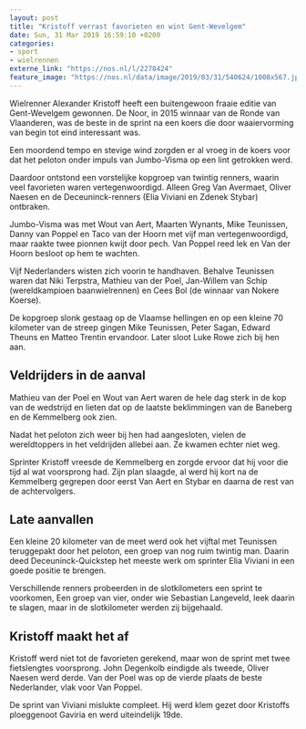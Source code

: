 ```yaml
---
layout: post
title: "Kristoff verrast favorieten en wint Gent-Wevelgem"
date: Sun, 31 Mar 2019 16:59:10 +0200
categories: 
- sport 
- wielrennen 
externe_link: "https://nos.nl/l/2278424"
feature_image: "https://nos.nl/data/image/2019/03/31/540624/1008x567.jpg"
---
```


<p>Wielrenner Alexander Kristoff heeft een buitengewoon fraaie editie van Gent-Wevelgem gewonnen. De Noor, in 2015 winnaar van de Ronde van Vlaanderen, was de beste in de sprint na een koers die door waaiervorming van begin tot eind interessant was.</p>
<p>Een moordend tempo en stevige wind zorgden er al vroeg in de koers voor dat het peloton onder impuls van Jumbo-Visma op een lint getrokken werd.</p>
<p>Daardoor ontstond een vorstelijke kopgroep van twintig renners, waarin veel favorieten waren vertegenwoordigd. Alleen Greg Van Avermaet, Oliver Naesen en de Deceuninck-renners (Elia Viviani en Zdenek Stybar) ontbraken.</p>
<p>Jumbo-Visma was met Wout van Aert, Maarten Wynants, Mike Teunissen, Danny van Poppel en Taco van der Hoorn met vijf man vertegenwoordigd, maar raakte twee pionnen kwijt door pech. Van Poppel reed lek en Van der Hoorn besloot op hem te wachten.</p>
<p>Vijf Nederlanders wisten zich voorin te handhaven. Behalve Teunissen waren dat Niki Terpstra, Mathieu van der Poel, Jan-Willem van Schip (wereldkampioen baanwielrennen) en Cees Bol (de winnaar van Nokere Koerse).</p>
<p>De kopgroep slonk gestaag op de Vlaamse hellingen en op een kleine 70 kilometer van de streep gingen Mike Teunissen, Peter Sagan, Edward Theuns en Matteo Trentin ervandoor. Later sloot Luke Rowe zich bij hen aan.</p>
<h2>Veldrijders in de aanval</h2>
<p>Mathieu van der Poel en Wout van Aert waren de hele dag sterk in de kop van de wedstrijd en lieten dat op de laatste beklimmingen van de Baneberg en de Kemmelberg ook zien.</p>
<p>Nadat het peloton zich weer bij hen had aangesloten, vielen de wereldtoppers in het veldrijden allebei aan. Ze kwamen echter niet weg.</p>
<p>Sprinter Kristoff vreesde de Kemmelberg en zorgde ervoor dat hij voor die tijd al wat voorsprong had. Zijn plan slaagde, al werd hij kort na de Kemmelberg gegrepen door eerst Van Aert en Stybar en daarna de rest van de achtervolgers.</p>
<h2>Late aanvallen</h2>
<p>Een kleine 20 kilometer van de meet werd ook het vijftal met Teunissen teruggepakt door het peloton, een groep van nog ruim twintig man. Daarin deed Deceuninck-Quickstep het meeste werk om sprinter Elia Viviani in een goede positie te brengen.</p>
<p>Verschillende renners probeerden in de slotkilometers een sprint te voorkomen, Een groep van vier, onder wie Sebastian Langeveld, leek daarin te slagen, maar in de slotkilometer werden zij bijgehaald.</p>
<h2>Kristoff maakt het af</h2>
<p>Kristoff werd niet tot de favorieten gerekend, maar won de sprint met twee fietslengtes voorsprong. John Degenkolb eindigde als tweede, Oliver Naesen werd derde. Van der Poel was op de vierde plaats de beste Nederlander, vlak voor Van Poppel.</p>
<p>De sprint van Viviani mislukte compleet. Hij werd klem gezet door Kristoffs ploeggenoot Gaviria en werd uiteindelijk 19de.</p>
